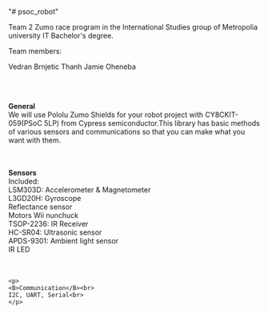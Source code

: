 "# psoc_robot"

Team 2 Zumo race program in the International Studies group of Metropolia university IT Bachelor's degree.

Team members:

Vedran Brnjetic
Thanh
Jamie
Oheneba


<br><br>
    <p>
    <B>General</B><br>
    We will use Pololu Zumo Shields for your robot project with CY8CKIT-059(PSoC 5LP) from Cypress semiconductor.This
    library has basic methods of various sensors and communications so that you can make what you want with them. <br>
    <br><br>
    </p>
    <p>
    <B>Sensors</B><br>
    Included: <br>
        LSM303D: Accelerometer & Magnetometer<br>
        L3GD20H: Gyroscope<br>
        Reflectance sensor<br>
        Motors
    Wii nunchuck<br>
    TSOP-2236: IR Receiver<br>
    HC-SR04: Ultrasonic sensor<br>
    APDS-9301: Ambient light sensor<br>
    IR LED <br><br><br>
    </p>

    <p>
    <B>Communication</B><br>
    I2C, UART, Serial<br>
    </p>
